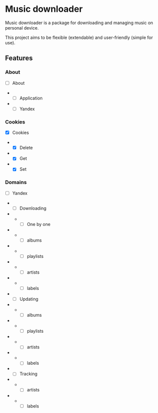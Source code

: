 # Music downloader
Music downloader is a package for downloading and managing music on personal device.

This project aims to be flexible (extendable) and user-friendly (simple for use).

## Features
### About
- [ ] About
- - [ ] Application
- - [ ] Yandex

### Cookies
- [x] Cookies
- - [x] Delete
- - [x] Get
- - [x] Set

### Domains
- [ ] Yandex
- - [ ] Downloading
- - - [ ] One by one
- - - [ ] albums
- - - [ ] playlists
- - - [ ] artists
- - - [ ] labels

- - [ ] Updating
- - - [ ] albums
- - - [ ] playlists
- - - [ ] artists
- - - [ ] labels

- - [ ] Tracking
- - - [ ] artists
- - - [ ] labels
